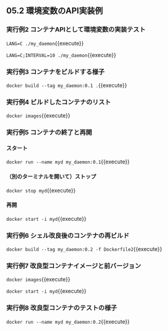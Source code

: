 
## 05.2 環境変数のAPI実装例 

### 実行例2 コンテナAPIとして環境変数の実装テスト

`LANG=C ./my_daemon`{{execute}}

`LANG=C;INTERVAL=10 ./my_daemon`{{execute}}

### 実行例3 コンテナをビルドする様子

`docker build --tag my_daemon:0.1 .`{{execute}}

### 実行例4 ビルドしたコンテナのリスト

`docker images`{{execute}}

### 実行例5 コンテナの終了と再開 

#### スタート

`docker run --name myd my_daemon:0.1`{{execute}}

#### （別のターミナルを開いて）ストップ

`docker stop myd`{{execute}}

#### 再開

`docker start -i myd`{{execute}}

### 実行例6 シェル改良後のコンテナの再ビルド 

`docker build --tag my_daemon:0.2 -f Dockerfile2`{{execute}}

### 実行例7 改良型コンテナイメージと前バージョン 

`docker images`{{execute}}

`docker start -i myd`{{execute}}

### 実行例8 改良型コンテナのテストの様子 

`docker run --name myd my_daemon:0.2`{{execute}}